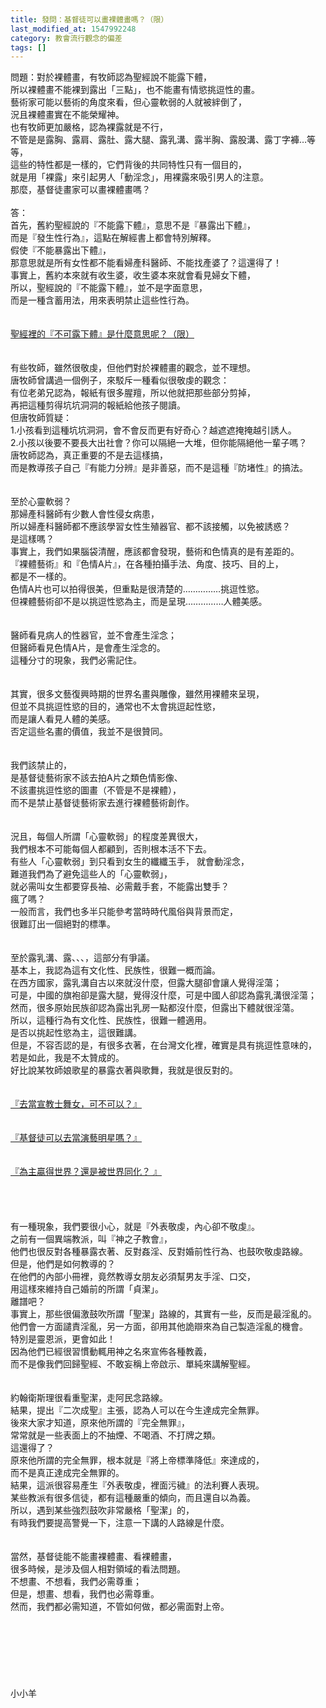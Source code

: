 ```yaml
---
title: 發問：基督徒可以畫裸體畫嗎？（限）
last_modified_at: 1547992248
category: 教會流行觀念的偏差
tags: []
---
```


<p>問題：對於裸體畫，有牧師認為聖經說不能露下體，<br/>所以裸體畫不能裸到露出「三點」，也不能畫有情慾挑逗性的畫。<br/>藝術家可能以藝術的角度來看，但心靈軟弱的人就被絆倒了，<br/>況且裸體畫實在不能榮耀神。<br/>也有牧師更加嚴格，認為裸露就是不行，<br/>不管是是露胸、露肩、露肚、露大腿、露乳溝、露半胸、露股溝、露丁字褲…等等，<br/>這些的特性都是一樣的，它們背後的共同特性只有一個目的，<br/>就是用「裸露」來引起男人「動淫念」，用裸露來吸引男人的注意。<br/>那麼，基督徒畫家可以畫裸體畫嗎？<br/><!--more--><br/>答：<br/>首先，舊約聖經說的『不能露下體』，意思不是『暴露出下體』，<br/>而是『發生性行為』，這點在解經書上都會特別解釋。<br/>假使『不能暴露出下體』，<br/>那意思就是所有女性都不能看婦產科醫師、不能找產婆了？這還得了！<br/>事實上，舊約本來就有收生婆，收生婆本來就會看見婦女下體，<br/>所以，聖經說的『不能露下體』，並不是字面意思，<br/>而是一種含蓄用法，用來表明禁止這些性行為。<br/><br/> <br/><a href="/posts/269195636">聖經裡的『不可露下體』是什麼意思呢？（限）</a><br/><br/><br/>有些牧師，雖然很敬虔，但他們對於裸體畫的觀念，並不理想。<br/>唐牧師曾講過一個例子，來駁斥一種看似很敬虔的觀念：<br/>有位老弟兄認為，報紙有很多腥羶，所以他就把那些部分剪掉，<br/>再把這種剪得坑坑洞洞的報紙給他孩子閱讀。<br/>但唐牧師質疑：<br/>1.小孩看到這種坑坑洞洞，會不會反而更有好奇心？越遮遮掩掩越引誘人。<br/>2.小孩以後要不要長大出社會？你可以隔絕一大堆，但你能隔絕他一輩子嗎？<br/>唐牧師認為，真正重要的不是去這樣搞，<br/>而是教導孩子自己『有能力分辨』是非善惡，而不是這種『防堵性』的搞法。<br/><br/><br/>至於心靈軟弱？<br/>那婦產科醫師有少數人會性侵女病患，<br/>所以婦產科醫師都不應該學習女性生殖器官、都不該接觸，以免被誘惑？<br/>是這樣嗎？<br/>事實上，我們如果腦袋清醒，應該都會發現，藝術和色情真的是有差距的。<br/>『裸體藝術』和『色情A片』，在各種拍攝手法、角度、技巧、目的上，<br/>都是不一樣的。<br/>色情A片也可以拍得很美，但重點是很清楚的……………挑逗性慾。<br/>但裸體藝術卻不是以挑逗性慾為主，而是呈現……………人體美感。<br/> <br/><br/>醫師看見病人的性器官，並不會產生淫念；<br/>但醫師看見色情A片，是會產生淫念的。<br/>這種分寸的現象，我們必需記住。<br/><br/><br/>其實，很多文藝復興時期的世界名畫與雕像，雖然用裸體來呈現，<br/>但並不具挑逗性慾的目的，通常也不太會挑逗起性慾，<br/>而是讓人看見人體的美感。<br/>否定這些名畫的價值，我並不是很贊同。<br/> <br/><br/>我們該禁止的，<br/>是基督徒藝術家不該去拍A片之類色情影像、<br/>不該畫挑逗性慾的圖畫（不管是不是裸體），<br/>而不是禁止基督徒藝術家去進行裸體藝術創作。<br/><br/><br/>況且，每個人所謂「心靈軟弱」的程度差異很大，<br/>我們根本不可能每個人都顧到，否則根本活不下去。<br/>有些人「心靈軟弱」到只看到女生的纖纖玉手， 就會動淫念，<br/>難道我們為了避免這些人的「心靈軟弱」，<br/>就必需叫女生都要穿長袖、必需戴手套，不能露出雙手？<br/>瘋了嗎？<br/>一般而言，我們也多半只能參考當時時代風俗與背景而定，<br/>很難訂出一個絕對的標準。<br/> <br/><br/>至於露乳溝、露、、、，這部分有爭議。<br/>基本上，我認為這有文化性、民族性，很難一概而論。<br/>在西方國家，露乳溝自古以來就沒什麼，但露大腿卻會讓人覺得淫蕩；<br/>可是，中國的旗袍卻是露大腿，覺得沒什麼，可是中國人卻認為露乳溝很淫蕩；<br/>然而，很多原始民族卻認為露出乳房一點都沒什麼，但露出下體就很淫蕩。<br/>所以，這種行為有文化性、民族性，很難一體適用。<br/>是否以挑起性慾為主，這很難講。<br/>但是，不容否認的是，有很多衣著，在台灣文化裡，確實是具有挑逗性意味的，<br/>若是如此，我是不太贊成的。 <br/>好比說某牧師娘歌星的暴露衣著與歌舞，我就是很反對的。<br/> <br/><br/><a href="/posts/269193696">『去當宣教士舞女，可不可以？』</a><br/> <br/><br/><a href="/posts/269193700">『基督徒可以去當演藝明星嗎？』</a><br/> <br/><br/><a href="/posts/269193704">『為主贏得世界？還是被世界同化？ 』</a><br/><br/><br/><br/><br/>有一種現象，我們要很小心，就是『外表敬虔，內心卻不敬虔』。<br/>之前有一個異端教派，叫『神之子教會』，<br/>他們也很反對各種暴露衣著、反對姦淫、反對婚前性行為、也鼓吹敬虔路線。<br/>但是，他們是如何教導的？<br/>在他們的內部小冊裡，竟然教導女朋友必須幫男友手淫、口交，<br/>用這樣來維持自己婚前的所謂「貞潔」。<br/>離譜吧？<br/>事實上，那些很偏激鼓吹所謂「聖潔」路線的，其實有一些，反而是最淫亂的。<br/>他們會一方面譴責淫亂，另一方面，卻用其他詭辯來為自己製造淫亂的機會。<br/>特別是靈恩派，更會如此！<br/>因為他們已經很習慣動輒用神之名來宣佈各種教義，<br/>而不是像我們回歸聖經、不敢妄稱上帝啟示、單純來講解聖經。<br/> <br/><br/>約翰衛斯理很看重聖潔，走阿民念路線。<br/>結果，提出『二次成聖』主張，認為人可以在今生達成完全無罪。<br/>後來大家才知道，原來他所謂的『完全無罪』，<br/>常常就是一些表面上的不抽煙、不喝酒、不打牌之類。<br/>這還得了？<br/>原來他所謂的完全無罪，根本就是『將上帝標準降低』來達成的，<br/>而不是真正達成完全無罪的。<br/>結果，這派很容易產生『外表敬虔，裡面污穢』的法利賽人表現。<br/>某些教派有很多信徒，都有這種嚴重的傾向，而且還自以為義。<br/>所以，遇到某些強烈鼓吹非常嚴格「聖潔」的，<br/>有時我們要提高警覺一下，注意一下講的人路線是什麼。 <br/><br/><br/>當然，基督徒能不能畫裸體畫、看裸體畫，<br/>很多時候，是涉及個人相對領域的看法問題。<br/>不想畫、不想看，我們必需尊重；<br/>但是，想畫、想看，我們也必需尊重。<br/>然而，我們都必需知道，不管如何做，都必需面對上帝。<br/><br/><br/><br/><br/><br/><br/><br/>小小羊<br/><br/><br/><br/><br/><br/><br/><br/><br/><br/>
</p>